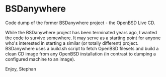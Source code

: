 BSDanywhere
===========

Code dump of the former BSDanywhere project - the OpenBSD Live CD.

While the BSDanywhere project has been terminated years ago, I wanted the code to survive somewhere. It may serve as a starting point for anyone who's interested in starting a similar (or totally different) project. BSDanywhere uses a build.sh script to fetch OpenBSD filesets and build a clean CD image from any OpenBSD installation (in contrast to dumping a configured machine to an image).

Enjoy,
Stephan
